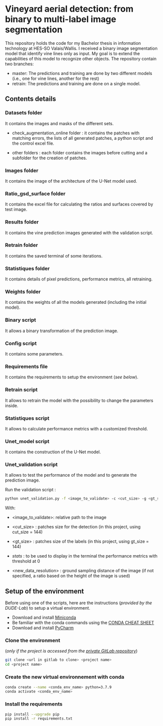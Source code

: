 # Vineyard aerial detection: from binary to multi-label image segmentation
This repository holds the code for my Bachelor thesis in information technology at HES-SO Valais/Wallis. I received a binary image segmentation model that identify vine lines only as input. My goal is to extend the capabilities of this model to recognize other objects. The repository contain two branches:
- master: The predictions and training are done by two different models (i.e., one for vine lines, another for the rest)
- retrain: The predictions and training are done on a single model.

## Contents details

### Datasets folder

It contains the images and masks of the different sets.

- check_augmentation_online folder : it contains the patches with matching errors, the lists of all generated patches, a python script and the control excel file.
  

- other folders : each folder contains the images before cutting and a subfolder for the creation of patches.

### Images folder

It contains the image of the architecture of the U-Net model used.

### Ratio_gsd_surface folder

It contains the excel file for calculating the ratios and surfaces covered by test image.

### Results folder

It contains the vine prediction images generated with the validation script.

### Retrain folder

It contains the saved terminal of some iterations.

### Statistiques folder

It contains details of pixel predictions, performance metrics, all retraining.

### Weights folder

It contains the weights of all the models generated (including the initial model).

### Binary script

It allows a binary transformation of the prediction image.

### Config script

It contains some parameters.

### Requirements file

It contains the requirements to setup the environment (_see below_).

### Retrain script

It allows to retrain the model with the possibility to change the parameters inside.

### Statistiques script

It allows to calculate performance metrics with a customized threshold.

### Unet_model script

It contains the construction of the U-Net model.

### Unet_validation script

It allows to test the performance of the model and to generate the prediction image.

Run the validation script :

```bash
python unet_validation.py -f <image_to_validate> -c <cut_size> -g <gt_size> --stats --cmpx <new_data_resolution>
```

With:

- <image_to_validate>: relative path to the image
  

- <cut_size> : patches size for the detection (in this project, using cut_size = 144)
  

- <gt_size> : patches size of the labels (in this project, using gt_size = 144)
  

- _stats_ : to be used to display in the terminal the performance metrics with threshold at 0
  

- <new_data_resolution> : ground sampling distance of the image (if not specified, a ratio based on the height of the image is used)

## Setup of the environment
Before using one of the scripts, here are the instructions (_provided by the DUDE-Lab_) to setup  a virtual environment.

- Download and install [Miniconda](https://docs.conda.io/en/latest/miniconda.html)
- Be familiar with the conda commands using the [CONDA CHEAT SHEET](https://docs.conda.io/projects/conda/en/4.6.0/_downloads/52a95608c49671267e40c689e0bc00ca/conda-cheatsheet.pdf)
- Download and install [PyCharm](https://www.jetbrains.com/pycharm/)

### Clone the environment 
(_only if the project is accessed from the [private GitLab repository](http://lxhdude.hevs.ch/gitlab/dude-lab/projects/students/aurore-pittet/retrain-unet-vine-lines-reco)_)

```bash
git clone <url in gitlab to clone> <project name>
cd <project name>
```

### Create the new virtual environnement with conda

```bash
conda create --name <conda_env_name> python=3.7.9
conda activate <conda_env_name>
```

### Install the requirements

```bash
pip install --upgrade pip
pip install -r requirements.txt
```





